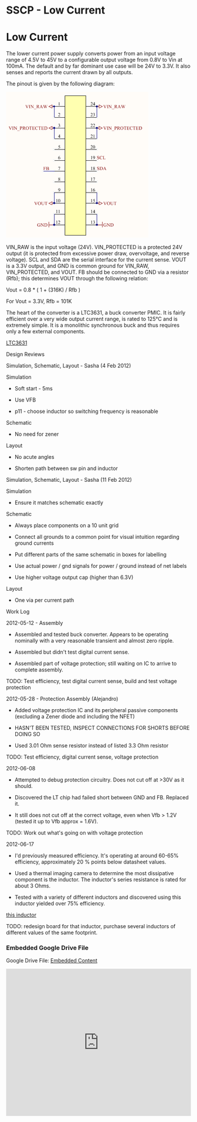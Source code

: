 # SSCP - Low Current

# Low Current

The lower current power supply converts power from an input voltage range of 4.5V to 45V to a configurable output voltage from 0.8V to Vin at 100mA. The default and by far dominant use case will be 24V to 3.3V. It also senses and reports the current drawn by all outputs.

The pinout is given by the following diagram:

![](../../../../../assets/image_93e75c9008.png)

VIN_RAW is the input voltage (24V). VIN_PROTECTED is a protected 24V output (it is protected from excessive power draw, overvoltage, and reverse voltage). SCL and SDA are the serial interface for the current sense. VOUT is a 3.3V output, and GND is common ground for VIN_RAW, VIN_PROTECTED, and VOUT. FB should be connected to GND via a resistor (Rfb); this determines VOUT through the following relation:

Vout = 0.8 * ( 1 + (316K) / Rfb )

For Vout = 3.3V, Rfb = 101K

The heart of the converter is a LTC3631, a buck converter PMIC. It is fairly efficient over a very wide output current range, is rated to 125°C and is extremely simple. It is a monolithic synchronous buck and thus requires only a few external components.

[ LTC3631](http://www.linear.com/product/LTC3631)

Design Reviews

Simulation, Schematic, Layout - Sasha (4 Feb 2012)

Simulation

- Soft start - 5ms

- Use VFB

- p11 - choose inductor so switching frequency is reasonable

Schematic

- No need for zener

Layout

- No acute angles

- Shorten path between sw pin and inductor

Simulation, Schematic, Layout - Sasha (11 Feb 2012)

Simulation

- Ensure it matches schematic exactly

Schematic

- Always place components on a 10 unit grid

- Connect all grounds to a common point for visual intuition regarding ground currents

- Put different parts of the same schematic in boxes for labelling

- Use actual power / gnd signals for power / ground instead of net labels

- Use higher voltage output cap (higher than 6.3V)

Layout

- One via per current path

Work Log

2012-05-12 - Assembly

- Assembled and tested buck converter. Appears to be operating nominally with a very reasonable transient and almost zero ripple.

- Assembled but didn't test digital current sense.

- Assembled part of voltage protection; still waiting on IC to arrive to complete assembly.

TODO: Test efficiency, test digital current sense, build and test voltage protection

2012-05-28 - Protection Assembly (Alejandro)

- Added voltage protection IC and its peripheral passive components (excluding a Zener diode and including the NFET)

- HASN'T BEEN TESTED, INSPECT CONNECTIONS FOR SHORTS BEFORE DOING SO

- Used 3.01 Ohm sense resistor instead of listed 3.3 Ohm resistor

TODO: Test efficiency, digital current sense, voltage protection

2012-06-08

- Attempted to debug protection circuitry. Does not cut off at >30V as it should.

- Discovered the LT chip had failed short between GND and FB. Replaced it.

- It still does not cut off at the correct voltage, even when Vfb > 1.2V (tested it up to Vfb approx = 1.6V).

TODO: Work out what's going on with voltage protection

2012-06-17

- I'd previously measured efficiency. It's operating at around 60-65% efficiency, approximately 20 % points below datasheet values.

- Used a thermal imaging camera to determine the most dissipative component is the inductor. The inductor's series resistance is rated for about 3 Ohms.

- Tested with a variety of different inductors and discovered using this inductor yielded over 75% efficiency.

[ this inductor](http://www.digikey.com/product-detail/en/SRR7045-221M/SRR7045-221MTR-ND/1970431)

TODO: redesign board for that inductor, purchase several inductors of different values of the same footprint.

[](https://drive.google.com/folderview?id=1VEu3lDhW3V8UIH3V_ThA8hMFC41dQTwv)

### Embedded Google Drive File

Google Drive File: [Embedded Content](https://drive.google.com/embeddedfolderview?id=1VEu3lDhW3V8UIH3V_ThA8hMFC41dQTwv#list)

<iframe width="100%" height="400" src="https://drive.google.com/embeddedfolderview?id=1VEu3lDhW3V8UIH3V_ThA8hMFC41dQTwv#list" frameborder="0"></iframe>

